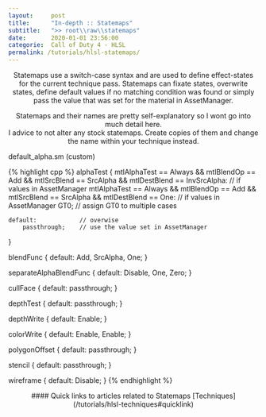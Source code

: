 ```yaml
---
layout:     post
title:      "In-depth :: Statemaps"
subtitle:   ">> root\\raw\\statemaps"
date:       2020-01-01 23:56:00
categorie:  Call of Duty 4 - HLSL
permalink: /tutorials/hlsl-statemaps/
---
```


<!-- overwrite header bg if defined -->
<script> var header_bg = "/assets/img/compileTools/header.jpg"; </script>
<!-- tag for quick links so we do not show the nav -->
<a name="quicklink"></a>


<div align="center" markdown="1">
Statemaps use a switch-case syntax and are used to define effect-states for the current technique pass. Statemaps can fixate states, overwrite states,  
define default values if no matching condition was found or simply pass the value that was set for the material in AssetManager.  

<div class="padding-1l"></div>

Statemaps and their names are pretty self-explanatory so I wont go into much detail here.  
I advice to not alter any stock statemaps. Create copies of them and change the name within your technique instead.

<div class="padding-1l"></div>
<div class="seperator-75p"></div>
</div>

<div class="padding-1l"></div>

<div class="highlight-header"><p>default_alpha.sm (custom)</p></div>
{% highlight cpp %}
alphaTest
{
    mtlAlphaTest == Always && mtlBlendOp == Add && mtlSrcBlend == SrcAlpha && mtlDestBlend == InvSrcAlpha:  // if values in AssetManager
    mtlAlphaTest == Always && mtlBlendOp == Add && mtlSrcBlend == SrcAlpha && mtlDestBlend == One:          // if values in AssetManager
        GT0;                                                                                                // assign GT0 to multiple cases
	
    default:            // overwise
        passthrough;    // use the value set in AssetManager
}

blendFunc
{
    default:
        Add, SrcAlpha, One;
}

separateAlphaBlendFunc
{
    default:
        Disable, One, Zero;
}

cullFace
{
    default:
        passthrough;
}

depthTest
{
    default:
        passthrough;
}

depthWrite
{
    default:
        Enable;
}

colorWrite
{
    default:
        Enable, Enable;
}

polygonOffset
{
    default:
        passthrough;
}

stencil
{
    default:
        passthrough;
}

wireframe
{
    default:
        Disable;
}
{% endhighlight %}


<div class="padding-1l"></div>
<div align="center"><div class="seperator-75p"></div></div>
<div class="padding-1l"></div>

<div align="center" markdown="1">
#### Quick links to articles related to Statemaps
[Techniques](/tutorials/hlsl-techniques#quicklink)
</div> 